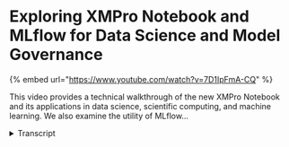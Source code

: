 # Exploring XMPro Notebook and MLflow  for Data Science and Model Governance
{% embed url="https://www.youtube.com/watch?v=7D1IpFmA-CQ" %}



This video provides a technical walkthrough of the new XMPro Notebook and its applications in data science, scientific computing, and machine learning. We also examine the utility of MLflow...
<details>
<summary>Transcript</summary>This video provides a technical walkthrough of the new XMPro Notebook and its applications in data science, scientific computing, and machine learning. We also examine the utility of MLflow...
this is an embedded Jupiter notebook

providing a familiar interface for data

science scientific Computing and machine

learning

data scientists analysts and Engineers

will be able to access data to innovate

within the XM Pro Suite

we've added built-in chat GPT

functionality to help you in the process

for example you can ask it to create

code to represent data in a certain

visualization

[Music]

when you're done you can save the file

and execute it using our python agent as

embedded AI

or you can apply governance

leverage the mlflow library to commit

the model to your repository right from

within X in Pro notebook

for use in a data stream

this was just a small test of XM Pro

notebook

in last month's webinar Gavin Green

presented a Hands-On demonstration of AI

in intelligent digital twins which is a

fully extended version that explains

these features and more in detail it is

well worth watching
</details>